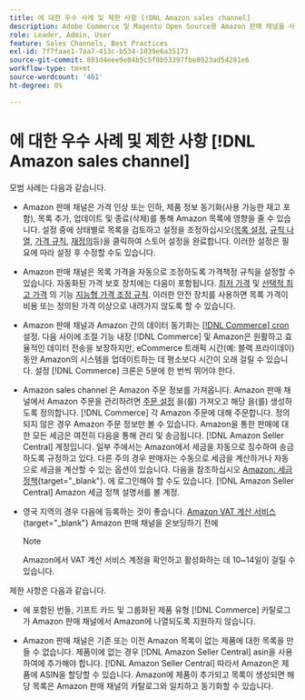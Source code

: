 ```yaml
---
title: 에 대한 우수 사례 및 제한 사항 [!DNL Amazon sales channel]
description: Adobe Commerce 및 Magento Open Source용 Amazon 판매 채널을 사용할 때의 모범 사례와 제한 사항을 검토하십시오.
role: Leader, Admin, User
feature: Sales Channels, Best Practices
exl-id: 7f7faae1-7aa7-413c-b534-1039e6a35173
source-git-commit: 801d4eee9e84b5c5f8b53397fbe8023ad54281e6
workflow-type: tm+mt
source-wordcount: '461'
ht-degree: 0%

---
```


# 에 대한 우수 사례 및 제한 사항 [!DNL Amazon sales channel]

모범 사례는 다음과 같습니다.

- Amazon 판매 채널은 가격 인상 또는 인하, 제품 정보 동기화(사용 가능한 재고 포함), 목록 추가, 업데이트 및 종료(삭제)를 통해 Amazon 목록에 영향을 줄 수 있습니다. 설정 중에 상태별로 목록을 검토하고 설정을 조정하십시오([목록 설정](./listing-settings.md), [규칙 나열](./listing-rules.md), [가격 규칙](./pricing-products.md), [재정의](./overrides.md)등)을 클릭하여 스토어 설정을 완료합니다. 이러한 설정은 필요에 따라 설정 후 수정할 수도 있습니다.

- Amazon 판매 채널은 목록 가격을 자동으로 조정하도록 가격책정 규칙을 설정할 수 있습니다. 자동화된 가격 보호 장치에는 다음이 포함됩니다. [최저 가격](./floor-price.md) 및 [선택적 최고 가격](./optional-ceiling-price.md) 의 기능 [지능형 가격 조정 규칙](./intelligent-repricing-rules.md). 이러한 안전 장치를 사용하면 목록 가격이 비용 또는 정의된 가격 이상으로 내려가지 않도록 할 수 있습니다.

- Amazon 판매 채널과 Amazon 간의 데이터 동기화는 [[!DNL Commerce] cron](https://experienceleague.adobe.com/docs/commerce-admin/systems/tools/cron.html) 설정. 다음 사이에 조절 기능 내장 [!DNL Commerce] 및 Amazon은 원활하고 효율적인 데이터 전송을 보장하지만, eCommerce 트래픽 시간(예: 블랙 프라이데이) 동안 Amazon의 시스템을 업데이트하는 데 평소보다 시간이 오래 걸릴 수 있습니다. 설정 [!DNL Commerce] 크론은 5분에 한 번씩 뛰어야 한다.

- Amazon sales channel 은 Amazon 주문 정보를 가져옵니다. Amazon 판매 채널에서 Amazon 주문을 관리하려면 [주문 설정](./order-settings.md) 을(를) 가져오고 해당 을(를) 생성하도록 정의합니다. [!DNL Commerce] 각 Amazon 주문에 대해 주문합니다. 정의되지 않은 경우 Amazon 주문 정보만 볼 수 있습니다. Amazon을 통한 판매에 대한 모든 세금은 여전히 다음을 통해 관리 및 송금됩니다. [!DNL Amazon Seller Central] 계정입니다. 일부 주에서는 Amazon에서 세금을 자동으로 징수하여 송금하도록 규정하고 있다. 다른 주의 경우 판매자는 수동으로 세금을 계산하거나 자동으로 세금을 계산할 수 있는 옵션이 있습니다. 다음을 참조하십시오 [Amazon: 세금 정책](https://sellercentral.amazon.com/gp/help/external/help.html?itemID=200405820&amp;language=en_US/){target="_blank"}. 에 로그인해야 할 수도 있습니다. [!DNL Amazon Seller Central] Amazon 세금 정책 설명서를 볼 계정.

- 영국 지역의 경우 다음에 등록하는 것이 좋습니다. [Amazon VAT 계산 서비스](https://sell.amazon.co.uk/learn/vat-resources/){target="_blank"} Amazon 판매 채널을 온보딩하기 전에

  >[!NOTE]
  >
  >Amazon에서 VAT 계산 서비스 계정을 확인하고 활성화하는 데 10~14일이 걸릴 수 있습니다.

제한 사항은 다음과 같습니다.

- 에 포함된 번들, 기프트 카드 및 그룹화된 제품 유형 [!DNL Commerce] 카탈로그가 Amazon 판매 채널에서 Amazon에 나열되도록 지원하지 않습니다.

- Amazon 판매 채널은 기존 또는 이전 Amazon 목록이 없는 제품에 대한 목록을 만들 수 없습니다. 제품이에 없는 경우 [!DNL Amazon Seller Central] asin을 사용하여에 추가해야 합니다. [!DNL Amazon Seller Central] 따라서 Amazon은 제품에 ASIN을 할당할 수 있습니다. Amazon에 제품이 추가되고 목록이 생성되면 해당 목록은 Amazon 판매 채널의 카탈로그와 일치하고 동기화할 수 있습니다.
